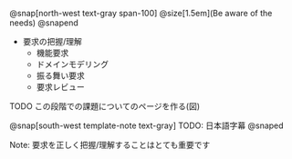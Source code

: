 @snap[north-west text-gray span-100]
@size[1.5em](Be aware of the needs)
@snapend

- 要求の把握/理解
    - 機能要求
    - ドメインモデリング
    - 振る舞い要求
    - 要求レビュー

TODO この段階での課題についてのページを作る(図)

@snap[south-west template-note text-gray]
TODO: 日本語字幕
@snaped

Note:
要求を正しく把握/理解することはとても重要です

